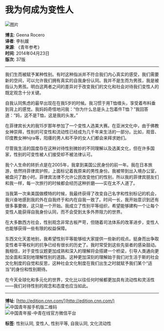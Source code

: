 # 我为何成为变性人

![图片](../../../images/2014-04/23/37/2014042337_brief.jpg)

**博主**: Geena Rocero  
**译者**: 李杭媛  
**来源**: 《青年参考》  
**时间**: 2014年04月23日  
**版次**: 37版  

---

我们生而被赋予某种性别。有时这种指派并不符合我们内心真实的感受，我们需要新的空间，可以允许我们拥有真实的自我身份认同。我并不是生而为男孩，我是被指认为男孩。明白这两者之间的差异对于改变我们的文化和社会对待我们变性人的既定观念十分关键。

自我认同焦虑的最早出现在在我5岁的时候。我习惯于用T恤缠头，享受着布料垂到背上的感觉。我妈妈奇怪地问我：“你为什么总是头上包着件T恤？”我回答道：“妈，这不是T恤，这是我的头发。”

在菲律宾长大的我15岁那年参加了一个变性人选美大赛。在亚洲文化中，由于佛教女神崇拜，性别的可变性和流动性已经成为几千年来生活的一部分。比如，观音、印度教女神hijra等，阳痿的男人和不孕的女人们都会来拜求她们。

尽管我生活的国度存在这种对待性别微妙的不同理解以及选美文化，但在许多国家，性别的可变性被人们接受却不被法律认可。

我个人生命的转折点是在2005年，我拿到美国公民身份的前一年。我在日本旅游，依然持菲律宾护照，上面标记着我原来的男性身份。我被带到出入境办公室，被盘问了数小时。菲律宾法律不允许公民改变他们的性别，所以我的菲律宾朋友们和我一样，每一次旅行的时候都会经历这种折磨——实在太不人道了。

当我第一次来美国做模特的时候，我最终获得了改变自己名字和性别标记的机会，我兴奋地感到我的外在自我终于和内在自我一致了。时间一长，我开始意识到还有很多事要做，这只是一个开始。我成立了性别平等组织，希望能够建构一个让每个变性人能获得自我身份认同，而不会受到太多外界阻力的世界。

在大多数西方社会，性别观念非常古板严苛，但随着司法体系的改革进步，变性人也能够获得一些有限的权益保障。

东西文化天差地别，我希望性别平等能够给大家提供一些新的视点。挺身而出争取变性者平等权利的抗争已经有很长的历史了。我时常受到这些先驱者的感染鼓动。我相信，对于变性议题更加成熟和深入的理解将会搭建一个桥梁，引导人类通向更加全面和深刻地理解性别的道路。这种更加深刻的理解始于我们对生活于斯的社会文化制度的自觉和反思，这种社会文化制度在我们出生之时就赋予我们某个“适当”的身份和性别期待。

在今天全球化和多元化的世界，文化比以往任何时候都更加具有流动性和灵活性——我们对待性别的观念和态度也应当如此。

---

**博址**: [http://edition.cnn.com/](http://edition.cnn.com/)  
![中国青年报手机版二维码](../../../tplimg/zqbsjewm.jpg)  
![中国青年报-中青在线官方微信平台](../../../tplimg/erweima.jpg)  

**标签**: 性别认同, 变性人, 性别平等, 自我认同, 文化流动性